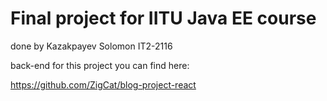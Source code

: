 # Final project for IITU Java EE course

done by Kazakpayev Solomon IT2-2116

back-end for this project you can find here:

https://github.com/ZigCat/blog-project-react